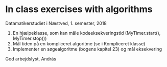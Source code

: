 # In class exercises with algorithms
Datamatikerstudiet i Næstved, 1. semester, 2018

1. En hjælpeklasse, som kan måle kodeeksekveringstid (MyTimer.start(), MyTimer.stop())
2. Mål tiden på en kompliceret algoritme (se i Kompliceret klasse)
3. Implementer en søgealgoritme (bogens kapitel 23) og mål eksekvering

God arbejdslyst, András
